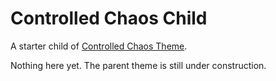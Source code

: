 # Controlled Chaos Child

A starter child of [Controlled Chaos Theme](https://github.com/ControlledChaos/controlled-chaos-theme).

Nothing here yet. The parent theme is still under construction.
